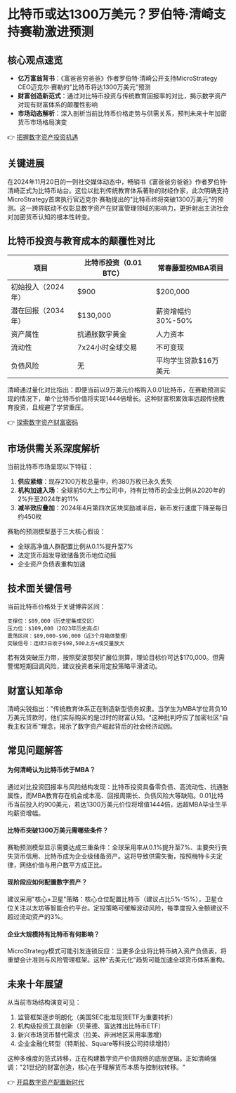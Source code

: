 # 比特币或达1300万美元？罗伯特·清崎支持赛勒激进预测

## 核心观点速览
- **亿万富翁背书**：《富爸爸穷爸爸》作者罗伯特·清崎公开支持MicroStrategy CEO迈克尔·赛勒的"比特币将达1300万美元"预测
- **财富创造新范式**：通过对比特币投资与传统教育回报率的对比，揭示数字资产对现有财富体系的颠覆性影响
- **市场动态解析**：深入剖析当前比特币价格走势与供需关系，预判未来十年加密货币市场格局演变

👉 [把握数字资产投资机遇](https://bit.ly/okx_welcome)

## 关键进展
在2024年11月20日的一则社交媒体动态中，畅销书《富爸爸穷爸爸》作者罗伯特·清崎正式为比特币站台。这位以批判传统教育体系著称的财经作家，此次明确支持MicroStrategy首席执行官迈克尔·赛勒提出的"比特币终将突破1300万美元"的预测。这一跨界联动不仅彰显数字资产在财富管理领域的影响力，更折射出主流社会对加密货币认知的根本性转变。

## 比特币投资与教育成本的颠覆性对比

| 项目                | 比特币投资（0.01 BTC） | 常春藤盟校MBA项目      |
|---------------------|------------------------|------------------------|
| 初始投入（2024年）  | $900                   | $200,000               |
| 潜在回报（2034年）  | $130,000               | 薪资增幅约30%-50%      |
| 资产属性            | 抗通胀数字黄金         | 人力资本               |
| 流动性              | 7x24小时全球交易       | 不可变现               |
| 负债风险            | 无                     | 平均学生贷款$16万美元  |

清崎通过量化对比指出：即便当前以9万美元价格购入0.01比特币，在赛勒预测实现的情况下，单个比特币价值将实现1444倍增长。这种财富积累效率远超传统教育投资，且规避了学贷重压。

👉 [探索数字资产财富密码](https://bit.ly/okx_welcome)

## 市场供需关系深度解析
当前比特币市场呈现以下特征：
1. **供应紧缩**：现存2100万枚总量中，约380万枚已永久丢失
2. **机构加速入场**：全球前50大上市公司中，持有比特币的企业比例从2020年的2%升至2024年的11%
3. **减半效应叠加**：2024年4月第四次区块奖励减半后，新币发行速度下降至每日约450枚

赛勒的预测模型基于三大核心假设：
- 全球高净值人群配置比例从0.1%提升至7%
- 法定货币超发导致储备货币地位动摇
- 企业资产负债表重构加速

## 技术面关键信号
当前比特币价格处于关键博弈区间：
```
支撑位：$89,000（历史密集成交区）
压力位：$109,000（2023年历史高点）
震荡区间：$89,000-$96,000（近3个月箱体整理）
突破信号：连续3日收于$98,500上方+成交量放大
```
若有效突破压力带，按照斐波那契扩展位测算，理论目标价可达$170,000。但需警惕短期回调风险，建议投资者采用定投策略平滑波动。

## 财富认知革命
清崎尖锐指出："传统教育体系正在制造新型债务奴隶。当学生为MBA学位背负10万美元贷款时，他们实际购买的是过时的财富认知。"这种批判呼应了加密社区"自我主权货币"理念，揭示了数字资产崛起背后的社会经济动因。

## 常见问题解答
#### 为何清崎认为比特币优于MBA？
通过对比投资回报率与风险结构发现：比特币投资具备零负债、高流动性、抗通胀属性，而MBA教育存在机会成本高、回报周期长、负债风险大等缺陷。0.01比特币当前投入约900美元，若达1300万美元价位将增值1444倍，远超MBA毕业生平均薪资增幅。

#### 比特币突破1300万美元需哪些条件？
赛勒预测模型显示需要达成三重条件：全球采用率从0.1%提升至7%、主要央行丧失货币信用、比特币成为企业级储备资产。这将导致供需失衡，按照梅特卡夫定律，网络价值与用户数平方成正比。

#### 现阶段应如何配置数字资产？
建议采用"核心+卫星"策略：核心仓位配置比特币（建议占比5%-15%），卫星仓位关注以太坊等智能合约平台。定投策略可缓解波动风险，每季度投入金额建议不超过流动资产的3%。

#### 企业大规模持有比特币有何影响？
MicroStrategy模式可能引发连锁反应：当更多企业将比特币纳入资产负债表，将重塑会计准则与风险管理框架。这种"去美元化"趋势可能加速全球货币体系重构。

## 未来十年展望
从当前市场结构演变可见：
1. 监管框架逐步明朗化（美国SEC批准现货ETF为重要转折）
2. 机构级投资工具创新（贝莱德、富达推出比特币ETF）
3. 新兴市场货币替代需求（拉美、非洲地区采用率激增）
4. 企业金融化转型（特斯拉、Square等科技公司持续增持）

这种多维度的范式转移，正在构建数字资产价值网络的底层逻辑。正如清崎强调："21世纪的财富创造，核心在于理解货币本质与控制权转移。"

👉 [开启数字资产配置新时代](https://bit.ly/okx_welcome)